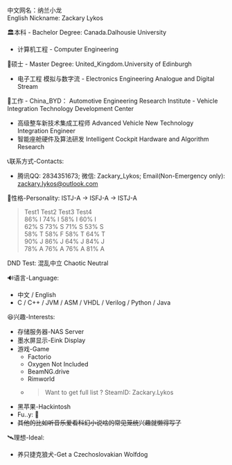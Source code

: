 中文网名：纳兰小龙 <br>
English Nickname: Zackary Lykos <br>

🏛本科 - Bachelor Degree: Canada.Dalhousie University <br>
  - 计算机工程 - Computer Engineering <br>
  
🎯硕士 - Master Degree: United_Kingdom.University of Edinburgh <br>
  - 电子工程 模拟与数字流 - Electronics Engineering Analogue and Digital Stream <br>

💼工作 - China_BYD： Automotive Engineering Research Institute - Vehicle Integration Technology Development Center <br>
  - 高级整车新技术集成工程师 Advanced Vehicle New Technology Integration Engineer
  - 智能座舱硬件及算法研发 Intelligent Cockpit Hardware and Algorithm Research

📞联系方式-Contacts:<br>
  - 腾讯QQ: 2834351673; 微信: Zackary_Lykos; Email(Non-Emergency only): zackary.lykos@outlook.com <br>

👀性格-Personality: ISTJ-A -> ISFJ-A -> ISTJ-A<br>
  > Test1 Test2 Test3 Test4<br>
  86% I 74% I 58% I 60% I<br>
  62% S 73% S 71% S 53% S<br>
  58% T 58% F 58% T 64% T<br>
  90% J 86% J 64% J 84% J<br>
  78% A 76% A 76% A 81% A<br>

DND Test: 混乱中立 Chaotic Neutral <br>

🔊语言-Language: <br>
   - 中文 / English <br>
   - C / C++ / JVM / ASM / VHDL / Verilog / Python / Java<br>
   
😆兴趣-Interests: <br>
   - 存储服务器-NAS Server <br>
   - 墨水屏显示-Eink Display <br>
   - 游戏-Game <br>
     - Factorio <br>
     - Oxygen Not Included <br>
     - BeamNG.drive <br>
     - Rimworld <br>
     - > Want to get full list ? SteamID: Zackary.Lykos <br>
   - 黑苹果-Hackintosh <br>
   - Fu..y: 🐺 <br>
   - <s>其他的比如听音乐爱看科幻小说啥的常见笼统兴趣就懒得写了</s> <br>
   
🛰理想-Ideal: <br>
  - 养只捷克狼犬-Get a Czechoslovakian Wolfdog <br>
